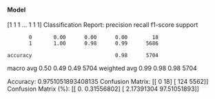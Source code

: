 #### Model
[1 1 1 ... 1 1 1]
Classification Report:
              precision    recall  f1-score   support

           0       0.00      0.00      0.00        18
           1       1.00      0.98      0.99      5686

    accuracy                           0.98      5704
   macro avg       0.50      0.49      0.49      5704
weighted avg       0.99      0.98      0.98      5704

Accuracy: 0.9751051893408135
Confusion Matrix:
[[   0   18]
 [ 124 5562]]
Confusion Matrix (%):
[[ 0.          0.31556802]
 [ 2.17391304 97.51051893]]
